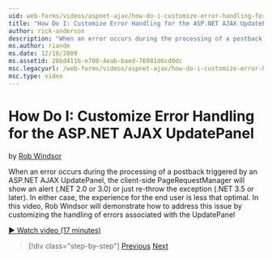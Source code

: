 ```yaml
---
uid: web-forms/videos/aspnet-ajax/how-do-i-customize-error-handling-for-the-aspnet-ajax-updatepanel
title: "How Do I: Customize Error Handling for the ASP.NET AJAX UpdatePanel | Microsoft Docs"
author: rick-anderson
description: "When an error occurs during the processing of a postback triggered by an ASP.NET AJAX UpdatePanel, the client-side PageRequestManager will show an alert (.NE..."
ms.author: riande
ms.date: 12/18/2009
ms.assetid: 28bd411b-e708-4eab-baed-76981d6cd0dc
msc.legacyurl: /web-forms/videos/aspnet-ajax/how-do-i-customize-error-handling-for-the-aspnet-ajax-updatepanel
msc.type: video
---
```

How Do I: Customize Error Handling for the ASP.NET AJAX UpdatePanel
====================
by [Rob Windsor](https://twitter.com/robwindsor)

When an error occurs during the processing of a postback triggered by an ASP.NET AJAX UpdatePanel, the client-side PageRequestManager will show an alert (.NET 2.0 or 3.0) or just re-throw the exception (.NET 3.5 or later). In either case, the experience for the end user is less that optimal. In this video, Rob Windsor will demonstrate how to address this issue by customizing the handling of errors associated with the UpdatePanel

[&#9654; Watch video (17 minutes)](https://channel9.msdn.com/Blogs/ASP-NET-Site-Videos/how-do-i-customize-error-handling-for-the-aspnet-ajax-updatepanel)

> [!div class="step-by-step"]
> [Previous](set-up-your-development-environment-for-aspnet-20.md)
> [Next](how-do-i-use-aspnet-ajax-client-templates.md)
